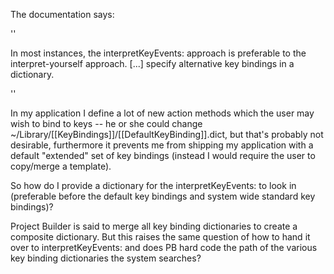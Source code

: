 The documentation says:

''

In most instances, the interpretKeyEvents: approach is preferable to the interpret-yourself approach. [...] specify alternative key bindings in a dictionary.

''

In my application I define a lot of new action methods which the user may wish to bind to keys -- he or she could change ~/Library/[[KeyBindings]]/[[DefaultKeyBinding]].dict, but that's probably not desirable, furthermore it prevents me from shipping my application with a default "extended" set of key bindings (instead I would require the user to copy/merge a template).

So how do I provide a dictionary for the interpretKeyEvents: to look in (preferable before the default key bindings and system wide standard key bindings)?

Project Builder is said to merge all key binding dictionaries to create a composite dictionary. But this raises the same question of how to hand it over to interpretKeyEvents: and does PB hard code the path of the various key binding dictionaries the system searches?